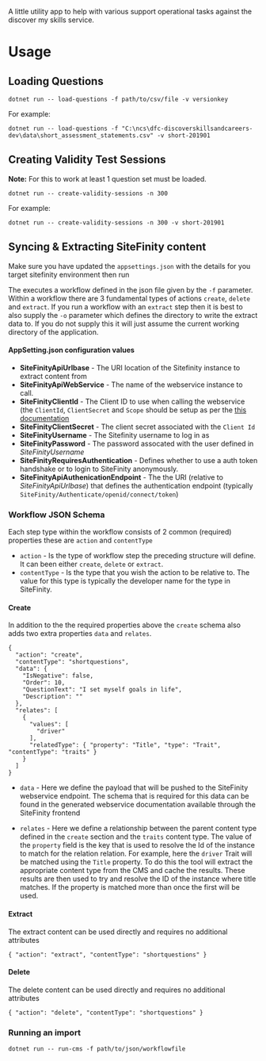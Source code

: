 A little utility app to help with various support operational tasks against the discover my skills service.

# Usage

## Loading Questions 

    dotnet run -- load-questions -f path/to/csv/file -v versionkey

For example:

    dotnet run -- load-questions -f "C:\ncs\dfc-discoverskillsandcareers-dev\data\short_assessment_statements.csv" -v short-201901

## Creating Validity Test Sessions 

**Note:** For this to work at least 1 question set must be loaded. 


    dotnet run -- create-validity-sessions -n 300

For example:

    dotnet run -- create-validity-sessions -n 300 -v short-201901
    
    
## Syncing & Extracting SiteFinity content

Make sure you have updated the `appsettings.json` with the details for you target sitefinity environment then run 

The executes a workflow defined in the json file given by the `-f` parameter. Within a workflow there are 3 fundamental types of actions `create`, `delete` and `extract`. If you run a workflow with an `extract` step then it is best to also supply the `-o` parameter which defines the directory to write the extract data to. If you do not supply this it will just assume the current working directory of the application.

#### AppSetting.json configuration values

* **SiteFinityApiUrlbase** - The URI location of the Sitefinity instance to extract content from
* **SiteFinityApiWebService** - The name of the webservice instance to call.
* **SiteFinityClientId** - The Client ID to use when calling the webservice (the `ClientId`, `ClientSecret` and  `Scope` should be setup as per  the [this documentation](https://www.progress.com/documentation/sitefinity-cms/request-access-token-for-calling-web-services)
* **SiteFinityClientSecret** - The client secret associated with the `Client Id`
* **SiteFinityUsername** - The Sitefinity username to log in as
* **SiteFinityPassword** - The password assocated with the user defined in _SiteFinityUsername_
* **SiteFinityRequiresAuthentication** - Defines whether to use a auth token handshake or to login to SiteFinity anonymously.
* **SiteFinityApiAuthenicationEndpoint** - The the URI (relative to _SiteFinityApiUrlbase_) that defines the authentication endpoint (typically `SiteFinity/Authenticate/openid/connect/token`)  

### Workflow JSON Schema 

Each step type within the workflow consists of 2 common (required) properties these are `action` and `contentType`

* `action` - Is the type of workflow step the preceding structure will define. It can been either `create`, `delete` or `extract`.
* `contentType` - Is the type that you wish the action to be relative to. The value for this type is typically the developer name for the type in SiteFinity.

#### Create 

In addition to the the required properties above the `create` schema also adds two extra properties `data` and `relates`.  

    {
      "action": "create",
      "contentType": "shortquestions",
      "data": {
        "IsNegative": false,
        "Order": 10,
        "QuestionText": "I set myself goals in life",
        "Description": ""
      },
      "relates": [
        {
          "values": [
            "driver"
          ],
          "relatedType": { "property": "Title", "type": "Trait", "contentType": "traits" }
        }
      ]
    }
    
* `data` - Here we define the payload that will be pushed to the SiteFinity webservice endpoint. The schema that is required for this data can be found in the generated webservice documentation available through the SiteFinity frontend

* `relates` - Here we define a relationship between the parent content type defined in the `create` section and the `traits` content type. The value of the `property` field is the key that is used to resolve the Id of the instance to match for the relation relation. For example, here the `driver` Trait will be matched using the `Title` property. To do this the tool will extract the appropriate content type from the CMS and cache the results. These results are then used to try and resolve the ID of the instance where title matches. If the property is matched more than once the first will be used.  


#### Extract 

The extract content can be used directly and requires no additional attributes 

    { "action": "extract", "contentType": "shortquestions" }
    

#### Delete 

The delete content can be used directly and requires no additional attributes 

    { "action": "delete", "contentType": "shortquestions" }

### Running an import 

    dotnet run -- run-cms -f path/to/json/workflowfile 